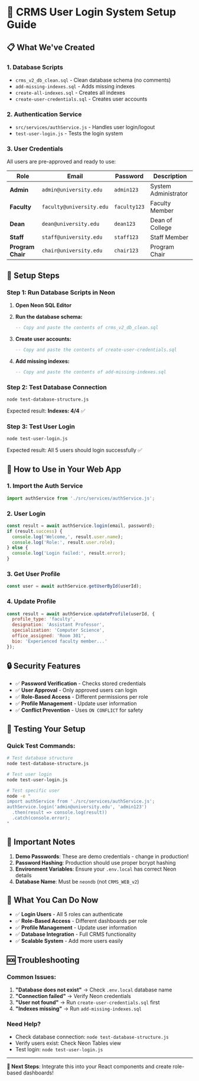 # 🚀 CRMS User Login System Setup Guide

## 📋 What We've Created

### 1. **Database Scripts**
- `crms_v2_db_clean.sql` - Clean database schema (no comments)
- `add-missing-indexes.sql` - Adds missing indexes
- `create-all-indexes.sql` - Creates all indexes
- `create-user-credentials.sql` - Creates user accounts

### 2. **Authentication Service**
- `src/services/authService.js` - Handles user login/logout
- `test-user-login.js` - Tests the login system

### 3. **User Credentials**
All users are pre-approved and ready to use:

| Role | Email | Password | Description |
|------|-------|----------|-------------|
| **Admin** | `admin@university.edu` | `admin123` | System Administrator |
| **Faculty** | `faculty@university.edu` | `faculty123` | Faculty Member |
| **Dean** | `dean@university.edu` | `dean123` | Dean of College |
| **Staff** | `staff@university.edu` | `staff123` | Staff Member |
| **Program Chair** | `chair@university.edu` | `chair123` | Program Chair |

## 🔧 Setup Steps

### Step 1: Run Database Scripts in Neon

1. **Open Neon SQL Editor**
2. **Run the database schema:**
   ```sql
   -- Copy and paste the contents of crms_v2_db_clean.sql
   ```

3. **Create user accounts:**
   ```sql
   -- Copy and paste the contents of create-user-credentials.sql
   ```

4. **Add missing indexes:**
   ```sql
   -- Copy and paste the contents of add-missing-indexes.sql
   ```

### Step 2: Test Database Connection

```bash
node test-database-structure.js
```

Expected result: **Indexes: 4/4** ✅

### Step 3: Test User Login

```bash
node test-user-login.js
```

Expected result: All 5 users should login successfully ✅

## 🎯 How to Use in Your Web App

### 1. **Import the Auth Service**
```javascript
import authService from './src/services/authService.js';
```

### 2. **User Login**
```javascript
const result = await authService.login(email, password);
if (result.success) {
  console.log('Welcome,', result.user.name);
  console.log('Role:', result.user.role);
} else {
  console.log('Login failed:', result.error);
}
```

### 3. **Get User Profile**
```javascript
const user = await authService.getUserById(userId);
```

### 4. **Update Profile**
```javascript
const result = await authService.updateProfile(userId, {
  profile_type: 'faculty',
  designation: 'Assistant Professor',
  specialization: 'Computer Science',
  office_assigned: 'Room 301',
  bio: 'Experienced faculty member...'
});
```

## 🔒 Security Features

- ✅ **Password Verification** - Checks stored credentials
- ✅ **User Approval** - Only approved users can login
- ✅ **Role-Based Access** - Different permissions per role
- ✅ **Profile Management** - Update user information
- ✅ **Conflict Prevention** - Uses `ON CONFLICT` for safety

## 🧪 Testing Your Setup

### Quick Test Commands:
```bash
# Test database structure
node test-database-structure.js

# Test user login
node test-user-login.js

# Test specific user
node -e "
import authService from './src/services/authService.js';
authService.login('admin@university.edu', 'admin123')
  .then(result => console.log(result))
  .catch(console.error);
"
```

## 🚨 Important Notes

1. **Demo Passwords**: These are demo credentials - change in production!
2. **Password Hashing**: Production should use proper bcrypt hashing
3. **Environment Variables**: Ensure your `.env.local` has correct Neon details
4. **Database Name**: Must be `neondb` (not `CRMS_WEB_v2`)

## 🎉 What You Can Do Now

- ✅ **Login Users** - All 5 roles can authenticate
- ✅ **Role-Based Access** - Different dashboards per role
- ✅ **Profile Management** - Update user information
- ✅ **Database Integration** - Full CRMS functionality
- ✅ **Scalable System** - Add more users easily

## 🆘 Troubleshooting

### Common Issues:
1. **"Database does not exist"** → Check `.env.local` database name
2. **"Connection failed"** → Verify Neon credentials
3. **"User not found"** → Run `create-user-credentials.sql` first
4. **"Indexes missing"** → Run `add-missing-indexes.sql`

### Need Help?
- Check database connection: `node test-database-structure.js`
- Verify users exist: Check Neon Tables view
- Test login: `node test-user-login.js`

---

**🎯 Next Steps**: Integrate this into your React components and create role-based dashboards!
